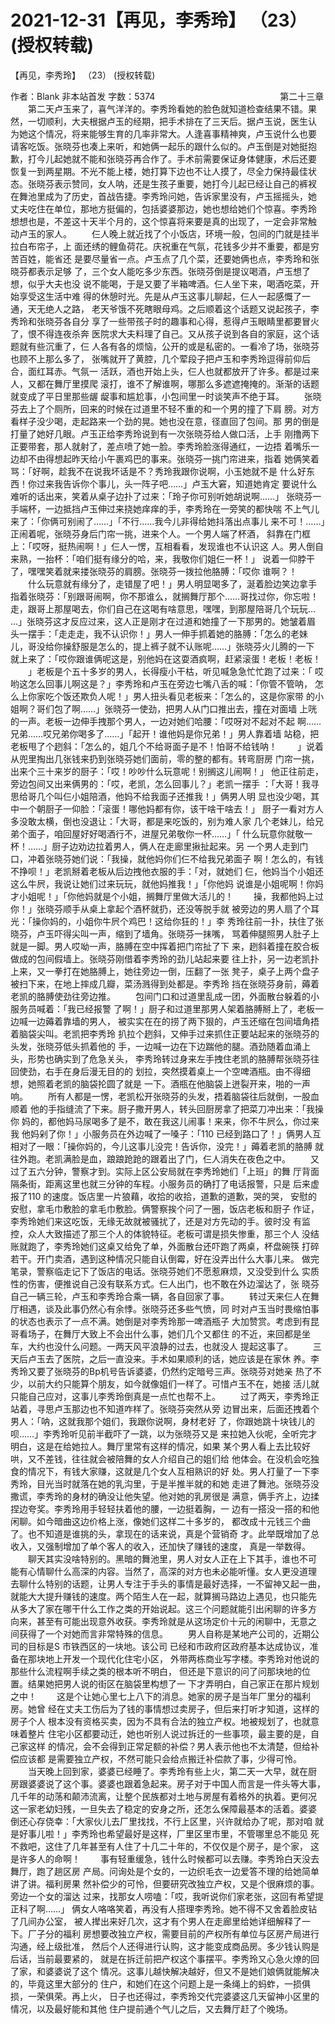 # 2021-12-31【再见，李秀玲】 （23） (授权转载)



【再见，李秀玲】 （23） (授权转载)



 作者：Blank 非本站首发 字数：5374
 　　　　　　　　　　　　　　第二十三章
 　　第二天卢玉来了，喜气洋洋的。李秀玲看她的脸色就知道检查结果不错。果 然，一切顺利，大夫根据卢玉的经期，把手术排在了三天后。据卢玉说，医生认 为她这个情况，将来能够生育的几率非常大。人逢喜事精神爽，卢玉说什么也要 请客吃饭。张晓芬也凑上来听，和她俩一起乐的跟什么似的。卢玉倒是对她挺抱 歉，打今儿起她就不能和张晓芬再合作了。手术前需要保证身体健康，术后还要 恢复一到两星期。不光不能上楼，她打算下边也不让人摸了，尽全力保持最佳状 态。张晓芬表示赞同，女人呐，还是生孩子重要，她打今儿起已经让自己的裤衩 在舞池里成为了历史，首战告捷。李秀玲问她，告诉家里没有，卢玉摇摇头，她 丈夫吃住在单位，那地方挺偏的，包括婆婆那边，她也想给她们个惊喜。李秀玲 想想也是，不差这十天半个月的，这个惊喜将来要是真的出现了，一定会非常触 动卢玉的家人。
 　　仨人晚上就近找了个小饭店，环境一般，包间的门就是挂半拉白布帘子，上 面还绣的鲤鱼荷花。庆祝重在气氛，花钱多少并不重要，都是穷苦百姓，能省还 是要尽量省一点。卢玉点了几个菜，还要她俩也点，李秀玲和张晓芬都表示足够 了，三个女人能吃多少东西。张晓芬倒是提议喝酒，卢玉想了想，似乎大夫也没 说不能喝，于是又要了半箱啤酒。仨人坐下来，喝酒吃菜，开始享受这生活中难 得的休憩时光。先是从卢玉这事儿聊起，仨人一起感慨了一通，天无绝人之路， 老天爷饿不死瞎眼母鸡。之后顺着这个话题又说起孩子，李秀玲和张晓芬各自分 享了一些带孩子时的趣事和心得，惹得卢玉眼睛里都要冒火了，恨不得连夜杀奔 医院求大夫料理了自己。又从孩子说到各自的家庭，这个话题就有些沉重了，仨 人各有各的烦恼，公开的或是私密的。一看冷了场，张晓芬也顾不上那么多了， 张嘴就开了黄腔，几个荤段子把卢玉和李秀玲逗得前仰后合，面红耳赤。气氛一 活跃，酒也开始上头，仨人也就都放开了许多。都是过来人，又都在舞厅里摸爬 滚打，谁不了解谁啊，哪那么多遮遮掩掩的。渐渐的话题就变成了平日里那些龌 龊事和尴尬事，小包间里一时谈笑声不绝于耳。
 　　张晓芬去上了个厕所，回来的时候在过道里不轻不重的和一个男的撞了下肩 膀。对方看样子没少喝，走起路来一个劲的晃。她也没在意，径直回了包间。那 男的倒是打量了她好几眼。卢玉正给李秀玲说到有一次张晓芬给人做口活，上手 刚撸两下正要带套，那人就射了，差点喷了她一脸。李秀玲脸涨得通红，一边捂 着嘴乐一边却不由得想起昨天给小午裹鸡巴的事来。张晓芬一挑门帘进来，指着 她俩笑着骂：「好啊，趁我不在说我坏话是不？秀玲我跟你说啊，小玉她就不是 什么好东西！你过来我告诉你个事儿，头一阵子吧……」卢玉大窘，知道她肯定 要说什么难听的话出来，笑着从桌子边扑了过来：「玲子你可别听她胡说啊……」 张晓芬一手端杯，一边抵挡卢玉伸过来挠她痒痒的手，李秀玲在一旁笑的都快喘 不上气儿来了：「你俩可别闹了……」「不行……我今儿非得给她抖落出点事儿 来不可！……」正闹着呢，张晓芬身后门帘一挑，进来个人。一个男人端了杯酒， 斜靠在门框上：「哎呀，挺热闹啊！」仨人一愣，互相看看，发现谁也不认识这 人。男人倒自来熟，一抬杯：「咱们挺有缘分的哈，来，我敬你们姐仨一杯！」 说着一仰脖干了，嘿嘿笑着就来搂张晓芬的肩膀。张晓芬一拨拉他胳膊：「哎你 谁啊？！
 　　什么玩意就有缘分了，走错屋了吧！」男人明显喝多了，涎着脸边笑边拿手 指着张晓芬：「别跟哥闹啊，你不那谁么，就搁舞厅那个……哥找过你，你忘啦！ 走，跟哥上那屋喝去，你们自己在这喝有啥意思，嘿嘿，到那屋陪哥几个玩玩… …」张晓芬这才反应过来，这人正是刚才在过道和她撞了一下那男的。她皱着眉 头一摆手：「走走走，我不认识你！」男人一伸手抓着她的胳膊：「怎么的老妹 儿，哥没给你操舒服是怎么的，提上裤子就不认账呢……」张晓芬火儿腾的一下 就上来了：「哎你跟谁俩呢这是，别他妈在这耍酒疯啊，赶紧滚蛋！老板！老板！
 　　」老板是个五十多岁的男人，长得瘦小干枯，听见喊急急忙忙跑了过来：「 哎哟这怎么回事儿啊这是？」李秀玲和卢玉在旁边七嘴八舌的喊：「你管不管呐， 怎么上你家吃个饭还欺负人呢！」男人扭头看见老板来：「怎么的，这是你家带 的小姐啊？哥们包了啊……」张晓芬一使劲，把男人从门口推出去，撞在对面墙 上咣的一声。老板一边伸手拽那个男人，一边对她们哈腰：「哎呀对不起对不起 啊……兄弟……哎兄弟你喝多了……」「起开！谁他妈是你兄弟！」男人靠着墙 站稳，把老板甩了个趔斜：「怎么的，姐几个不给哥面子是不！怕哥不给钱呐！
 　　」说着从兜里掏出几张钱来扔到张晓芬她们面前，零的整的都有。转弯厨房 门帘一挑，出来个三十来岁的厨子：「哎！吵吵什么玩意呢！别搁这儿闹啊！」 他正往前走，旁边包间又出来俩男的：「哎，老凯，怎么回事儿？」老凯一摆手 ：「大哥！我寻思给哥几个叫仨小姐陪酒，他妈不给我面子还推我！」俩男人明 显也没少喝，其中一个朝厨子一仰脸：「滚蛋！哪他妈都有你，该干啥干啥去！」 厨子一看对方人多没敢太横，倒也没退让：「大哥，都是来吃饭的，别为难人家 几个老妹儿，给兄弟个面子，咱回屋好好喝酒行不，进屋兄弟敬你一杯……」「 什么玩意你就敬一杯！……」厨子边劝边拉着男人，俩人在走廊里揪扯起来。另 一个男人走到门口，冲着张晓芬她们说：「我操，就他妈你们仨不给我兄弟面子 啊！怎么的，有钱不挣呗！」老凯掰着老板从后边拽他衣服的手：「对，就她们 仨，他妈当个小姐还这么牛屄，我说让她们过来玩玩，就他妈推我！」「你他妈 说谁是小姐呢啊！你妈才小姐呢！」「你他妈就是个小姐，搁舞厅里做大活儿的！
 　　操，我都他妈上过你！」张晓芬顺手从桌上拿起个酒杯就扔，还没等脱手就 被旁边的男人扇了个耳光：「操你妈的，小姐你牛屄个鸡巴！这给你狂的！」李 秀玲往前一扑，扶住了张晓芬，卢玉吓得尖叫一声，缩到了墙角。张晓芬一抹嘴， 骂着伸腿照男人肚子上就是一脚。男人哎呦一声，胳膊在空中挥着把门帘扯了下 来，趔斜着撞在胶合板做成的包间假墙上。张晓芬刚借着李秀玲的劲儿站起来要 往上扑，另一边老凯扑上来，又一拳打在她胳膊上，她往旁边一倒，压翻了一张 凳子，桌子上两个盘子被扫下来，在地上摔成几瓣，菜汤溅得到处都是。李秀玲 挡在张晓芬身前，薅着老凯的胳膊使劲往旁边推。
 　　包间门口和过道里乱成一团，外面散台躲着的小服务员喊着：「我已经报警 了啊！」厨子和过道里那男人架着胳膊掰上了，老板一边喊一边薅着靠墙的男人， 被实实在在的捞了两下狠的，卢玉还缩在包间墙角捂着脑袋尖叫。老凯把李秀玲 扒拉个趔斜，又伸手过来抓住正要站起来的张晓芬的头发，张晓芬低头抓着他的 手，一边喊一边在下边踹他的腿。酒劲随着血涌上头，形势也确实到了危急关头， 李秀玲转过身来左手拽住老凯的胳膊帮张晓芬往回使劲，右手在身后漫无目的的 划拉，突然摸着桌上一个空啤酒瓶。由不得细想，她照着老凯的脑袋抡圆了就是 一下。酒瓶在他脑袋上迸裂开来，啪的一声响。
 　　所有人都是一愣，老凯松开张晓芬的头发，捂着脑袋往后就倒，一股血顺着 他的手指缝流了下来。厨子撒开男人，转头回厨房拿了把菜刀冲出来：「我操你 妈的，都他妈马尿喝多了是不，敢在我这儿闹事！来来，你不牛屄么，你过来我 他妈剁了你！」小服务员在外边喊了一嗓子：「110 已经到路口了！」俩男人互 相对了一眼：「操你妈的，今儿这事儿没完！告诉你，没完！」薅着老凯的胳膊 就往外跑。老凯满脸是血，踉踉跄跄的跟着出了门，仨人消失在夜色之中。
 　　又过了五六分钟，警察才到。实际上区公安局就在李秀玲她们「上班」的舞 厅背面隔条街，距离这里也就三分钟的车程。小服务员的确打了电话报警，只是 后来虚报了110 的速度。饭店里一片狼藉，收拾的收拾，道歉的道歉，哭的哭， 安慰的安慰，拿毛巾敷脸的拿毛巾敷脸。俩警察挨个问了一圈，饭店老板和厨子 作证，李秀玲她们来这吃饭，无缘无故就被骚扰了，还是对方先动的手。彼时没 有监控，众人大致描述了那三个人的体貌特征。老板可谓是损失惨重，那三个人 没结账就跑了，李秀玲她们这桌又给免了单，外面散台还吓跑了两桌，杯盘碗筷 打碎若干。开门卖酒，遇到这种情况只能自认倒霉，好在没弄出什么大事儿来。 做完笔录，警察临走记下了饭店的电话。张晓芬她们不愿惹麻烦，又没受到什么 实质性的伤害，便推说自己没有联系方式。仨人出门，也不敢在外边溜达了，张 晓芬自己一辆三轮，卢玉和李秀玲合乘一辆，各自回家了事。
 　　转过天来仨人在舞厅相遇，谈及此事仍然心有余悸。张晓芬还多些气愤，同 时对卢玉当时畏缩怕事的状态也表示了一点不满。她倒是对李秀玲那一啤酒瓶子 大加赞赏。考虑到有昆哥看场子，在舞厅大致上不会出什么事，她们几个又都住 的不近，来回都是坐车，大约也没什么问题。一两天风平浪静的过去，也就没人 提起这事了。
 　　三天后卢玉去了医院，之后一直没来。手术如果顺利的话，她应该是在家休 养。李秀玲又要了张晓芬的Bp机号告诉婆婆，仍然约定暗号三声。张晓芬对她亲 热了不少，以前大约只能算个朋友，如今就像姐们一样了。可惜卢玉不在，她接 活儿就只能自己应对，这事儿李秀玲倒真是一点忙也帮不上。
 　　过了两天，李秀玲正站着，寻思卢玉那边也不知道咋样了。张晓芬突然从旁 边冒出来，后面还拽着个男人：「呐，这就我那个姐们，我跟你说啊，身材老好 了，你跟她跳十块钱儿的呗……」李秀玲听见前半截吓了一跳，以为张晓芬又是 来拉她入伙呢，全听完才明白，这是在给她拉人。舞厅里常有这样的情况，如果 某个男人看上去比较好哄，又不差钱，往往就会被陪舞的女人介绍自己的姐们给 他体会。在没机会吃独食的情况下，有钱大家赚，这就是几个女人互相熟识的好 处。男人打量了一下李秀玲，目光当时就落在她的乳沟里，于是半推半就的和她 走进了舞池。张晓芬没撒谎，李秀玲的身材的确没让他失望。他对她的乳房很是 满意，俩手齐上，边揉捏边夸奖。李秀玲用手轻轻扶着他的腰，一边挺着胸，一 边有一搭没一搭的和他闲聊。如今暗曲这边价格上涨，像她们这样二十多岁的， 都改成十元钱三个曲了。也不知道是谁挑的头，拿现在的话来说，真是个营销奇 才。此举既增加了总收入，又强制增加了单个客人的收入，还加快了赚钱的速度， 真是一举数得。
 　　聊天其实没啥特别的。黑暗的舞池里，男人对女人正在上下其手，谁也不可 能有心情聊什么高深的内容。当然了，高深的对方也未必能听懂。女人更没道理 去聊什么特别的话题，让男人专注于手头的事情是最好选择，一不留神又起一曲， 就能大大提升赚钱的速度。两个陌生人在一起，就算搁马路边上遇见，也只能先 从多大了家在哪干什么工作之类的开始说起。这三个问题就能引出闲聊的许多方 向来，甚至有可能出现意外收获。李秀玲就是从这场定价十元的闲聊中，无意之 间获得了一个对她而言非常特殊的信息。
 　　男人自称是某地产公司的，近期公司的目标是S 市铁西区的一块地。该公司 已经和市政府区政府基本达成协议，准备在那块地上开发一个现代化住宅小区， 外带两栋商业写字楼。李秀玲对他说的那些什么流程啊手续之类的根本听不明白， 但还是下意识的问了问那块地的位置。结果她把男人说的街区在脑袋里构想了一 下才弄明白，自己家正在那片规划之中！
 　　这是个让她心里七上八下的消息。她家的房子是当年厂里分的福利房。她曾 经在丈夫工伤后为了钱的事情想过卖房子，但后来打听才知道，这样的房子个人 根本没有资格买卖，因为不具有合法的独立产权。地被规划了，也就意味着整片 住宅小区都要动迁，她也听别人说过拆迁的一些事项，最主要的是，自己家这样 的情况，会不会得到正常足额的补偿？男人表示他也不太清楚，但给补偿应该都 是需要独立产权，不然可能只会给点搬迁补偿款了事，少得可怜。
 　　当天晚上回到家，婆婆已经睡了。李秀玲有些上火，第二天一大早，就在厨 房跟婆婆说了这个事。婆婆也跟着急起来。房子对于中国人而言是一件头等大事， 几千年的动荡和颠沛流离，让整个民族都对土地与房屋有着格外的执着。更何况 这一家老幼妇残，一旦失去了稳定的安身之所，还怎么保障最基本的活着。婆婆 倒还心存侥幸：「大家伙儿去厂里找找，不行上区里，兴许就给办了呢，那对咱 就是好事儿啦！」李秀玲也希望最好是这样，厂里区里市里，不管哪里总不能见 死不救吧，这住了几年甚至有人住了十几二十年的，不仅仅是个房子，是个家， 这是许多人的命啊！
 　　事有轻重缓急，钱什么时候都可以去赚。李秀玲白天没去舞厅，跑了趟区房 产局。问询处是个女的，一边织毛衣一边爱答不理的给她简单讲了讲。福利房果 然补偿少的可怜，但要研究改独立产权，又是个很麻烦的事。旁边一个女的溜达 过来，找那女人唠嗑：「哎，我听说你们家老张，这回有希望提正科了啊……」 俩女人咯咯笑着，再没有人搭理李秀玲。她不得不又舍着脸皮钻了几间办公室， 被人撵出来好几次，这才有个男人在走廊里给她详细解释了一下。厂子分的福利 房想要改独立产权，需要目前的产权所有单位与区房产局进行沟通，经上级批准， 然后个人还得进行认购，这才能变成商品房。多少钱认购是后话，当前最要紧的， 就是在拆迁前把产权这个事摆平。李秀玲又心急火燎的回了家，和婆婆说了这个 情况。这事儿越快解决越好，但又不是她们娘俩就能解决的，毕竟这里大部分的 住户，和她们在这个问题上是一条绳上的蚂蚱，一损俱损，一荣俱荣。再上火， 日子也还得过，李秀玲交代完婆婆这几天留神小区里的情况，以及最好能和其他 住户提前通个气儿之后，又去舞厅赶了个晚场。



